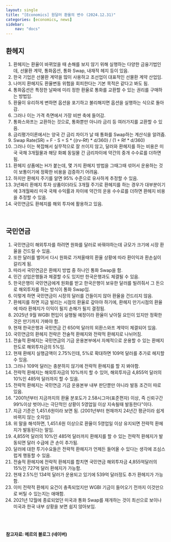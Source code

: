 ```yaml
---
layout: single
title: "[Economics] 원달러 환율의 변수 (2024.12.31)"
categories: [economics, news]
sidebar:
    nav: "docs"
---
```


## 환헤지
1. 환헤지는 환율이 바뀌었을 때 손해를 보지 않기 위해 실행하는 다양한 금융기법인데, 선물환 계약, 통화옵션, 통화 Swap, 내재적 헤지 등이 있음.
1. 한국 기업은 선물환 계약을 많이 사용하고 조선업이 대표적인 선물환 계약 산업임.
1. 나머지 환헤지도 환율변동 위험을 회피한다는 기본 목적은 같다고 봐도 됨.
1. 통화옵션은 특정한 날짜에 미리 정한 환율로 통화를 교환할 수 있는 권리를 구매하는 방법임.
1. 환율이 유리하게 변하면 옵션을 포기하고 불리해지면 옵션을 실행하는 식으로 돌아감.
1. 그러나 이는 가격 측면에서 가장 비싼 축에 들어감.
1. 통화스와프는 교환하는 것으로, 통화뿐만 아니라 금리 등 여러가지를 교환할 수 있음.
1. 금리평가이론에서는 양국 간 금리 차이가 날 때 통화를 Swap하는 계산식을 알려줌.
1. Swap Rate(SR) = F - S = S * {(rv-Rf) * d/360} / (1 + Rf * d/360)
1. 그러나 이는 복잡해서 실무적으로 잘 쓰이지 않고, 달러와 환헤지를 하는 비용은 미국 국채 3개월물과 해당 화폐 동일물 간 금리차이에 약간의 중개 수수료를 더하면 됨.
1. 환헤지 상품에는 H가 붙는데, 몇 가지 환헤지 방법을 그때그때 섞어서 운용하는 것이 보통이기에 정확한 비용을 검증하기 어려움.
1. 하지만 환헤지 주기를 알면 95% 수준으로 유사하게 추정할 수 있음.
1. 3년짜리 환헤지 투자 상품이더라도 3개월 주기로 환헤지를 하는 경우가 대부분이기에 3개월짜리 미국 국채 수익률과 차이에 약간의 운용 수수료를 더하면 환헤지 비용을 추정할 수 있음.
1. 국민연금도 환헤지를 해외 투자에 활용하고 있음.

<br/>

## 국민연금
1. 국민연금이 해외투자를 하려면 원화를 달러로 바꿔야하는데 규모가 크기에 시장 환율을 건드릴 수 있음.
1. 또한 달러를 벌어서 다시 원화로 가져올때의 환율 상황에 따라 환이익과 환손실이 갈리게 됨.
1. 따라서 국민연금은 환헤지 방법 중 하나인 통화 Swap을 함.
1. 민간 상업은행들과 체결할 수도 있지만 한국은행과도 체결될 수 있음.
1. 한국은행이 국민연금에게 원화를 받고 한국은행이 보유한 달러를 빌려줘서 그 돈으로 해외투자를 하는 방식이 통화 Swap임.
1. 이렇게 하면 국민연금이 시장의 달러를 건들이지 않아 환율을 건드리지 않음.
1. 환헤지를 하면 지금 빌리는 시점의 환율로 갚아야 하기에, 환헤지 만기시점의 환율에 따라 환헤지가 이익이 될지 손해가 될지 결정됨.
1. 2025년 9월 WGBI 편입이 실행될 예정이라 환율이 낮아질 요인이 있지만 정확한 것은 만기까지 가봐야 함.
1. 현재 한국은행과 국민연금 간 650억 달러의 외환스와프 계약이 체결되어 있음.
1. 국민연금의 환헤지 전략은 전술적 환헤지와 전략적 환헤지로 나뉘어짐.
1. 전술적 환헤지는 국민연금의 기금 운용본부에서 자체적으로 운용할 수 있는 환헤지 한도로 해외투자금의 5%임.
1. 현재 환헤지 실행금액이 2.75%인데, 5%로 확대하면 109억 달러를 추가로 헤지할 수 있음.
1. 그러나 109억 달러는 충분하지 않기에 전략적 환헤지를 할 지 봐야함.
1. 전략적 환헤지는 해외투자금의 10%까지 할 수 있어, 해외투자금 4,855억 달러의 10%인 485억 달러까지 할 수 있음.
1. 전략적 환헤지는 국민연금 기금 운용본부 내부 판단뿐만 아니라 발동 조건이 따로 있음.
1. "2001년부터 지금까지의 환율 분포도가 2.58시그마(표준편자) 이상, 즉 신뢰구간 99%이상 벗어나는 극단적인 상황이 5영업일 이상 지속될때 발동한다"이다.
1. 지금 기준은 1,451.6원이라 보면 됨. (2001년부터 현재까지 24년간 평균이라 쉽게 바뀌지 않는 숫자임)
1. 위 말을 해석하면, 1,451.6원 이상으로 환율이 5영업일 이상 유지되면 전략적 환헤지가 발동된다는 말임.
1. 4,855억 달러의 10%인 485억 달러까지 환헤지를 할 수 있는 전략적 환헤지가 발동되면 달러 수급에 큰 손이 추가됨.
1. 달러에 대한 투기수요들은 전략적 환헤지가 언제든 들어올 수 있다는 생각에 조심스럽게 행동할 수 있음.
1. 전술적 환헤지에 전략적 환헤지를 합치면 국민연금 해외투자금 4,855억달러의 15%인 727억 달러 환헤지가 가능함.
1. 현재 2.5%인 134억 달러가 운용되고 있기에 539억 달러정도 추가 환헤지가 가능함.
1. 이미 전략적 환헤지 요건이 충족되었지만 WGBI 기금이 들어오기 전까지 이것만으로 버틸 수 있는지는 애매함.
1. 2021년 12월에 종료되었던 미국과 통화 Swap를 재개하는 것이 최선으로 보이나 미국과 한국 내부 상황을 보면 쉽지 않아보임.



<br/>
<br/>

#### 참고자료: 메르의 블로그 (네이버) 